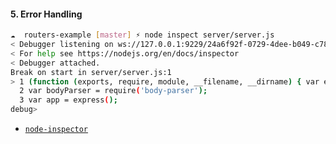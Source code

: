#### 5. Error Handling

```sh
☁  routers-example [master] ⚡ node inspect server/server.js
< Debugger listening on ws://127.0.0.1:9229/24a6f92f-0729-4dee-b049-c7834584fd4b
< For help see https://nodejs.org/en/docs/inspector
< Debugger attached.
Break on start in server/server.js:1
> 1 (function (exports, require, module, __filename, __dirname) { var express = require('express');
  2 var bodyParser = require('body-parser');
  3 var app = express();
debug>
```

- [``node-inspector``](https://www.npmjs.com/package/node-inspector)